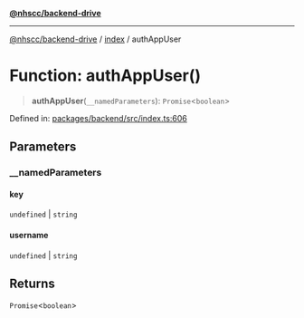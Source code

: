 [**@nhscc/backend-drive**](../../README.md)

***

[@nhscc/backend-drive](../../README.md) / [index](../README.md) / authAppUser

# Function: authAppUser()

> **authAppUser**(`__namedParameters`): `Promise`\<`boolean`\>

Defined in: [packages/backend/src/index.ts:606](https://github.com/nhscc/drive.api.hscc.bdpa.org/blob/df5b4b7c72e05ed9c30cb0da8579abce7387b8fa/packages/backend/src/index.ts#L606)

## Parameters

### \_\_namedParameters

#### key

`undefined` \| `string`

#### username

`undefined` \| `string`

## Returns

`Promise`\<`boolean`\>
